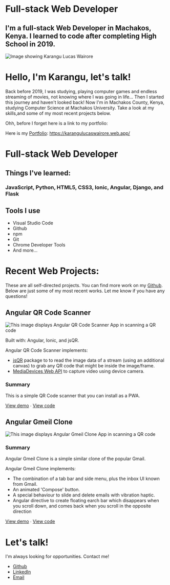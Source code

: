 # Full-stack Web Developer 
## I'm a full-stack Web Developer in Machakos, Kenya. I learned to code after completing High School in 2019.


![Image showing Karangu Lucas Wairore](./me.jpeg)



# Hello, I'm Karangu, let's talk!

Back before 2019, I was studying, playing computer games and endless streaming of movies, not knowing where I was going in life... Then I started this journey and haven't looked back! Now I'm in Machakos County, Kenya, studying Computer Science at Machakos University. Take a look at my skills,and some of my most recent projects below.

Ohh, before I forget here is a link to my portfolio:

Here is my [Portfolio](https://github.com/lwairore/portfolio):  https://karangulucaswairore.web.app/

# Full-stack Web Developer 
## Things I've learned:
### JavaScript, Python, HTML5, CSS3, Ionic, Angular, Django, and Flask
## Tools I use

- Visual Studio Code
- Github
- npm
- Git
- Chrome Developer Tools
- And more...


# Recent Web Projects:
These are all self-directed projects. You can find more work on my [Github](https://github.com/lwairore). Below are just some of my most recent works. Let me know if you have any questions!

## Angular QR Code Scanner
![This image displays Angular QR Code Scanner App in scanning a QR code](./ionqrcodescannerdemo.gif)

Built with: Angular, Ionic, and jsQR.

Angular QR Code Scanner implements:

- [jsQR](https://github.com/cozmo/jsQR) package to to read the image data of a stream (using an additional canvas) to grab any QR code that might be inside the image/frame.
- [MediaDevices Web API](https://developer.mozilla.org/en-US/docs/Web/API/MediaDevices/getUserMedia) to capture video using device camera.

### Summary
This is a simple QR Code scanner that you can install as a PWA.

[View demo](https://qr-code-skanner.web.app/) ∙ [View code](https://github.com/lwairore/angular-qr-code-scanner)

## Angular Gmeil Clone
![This image displays Angular Gmeil Clone App in scanning a QR code](./mails.png)

### Summary
Angular Gmeil Clone is a simple similar clone of the popular Gmail.

Angular Gmeil Clone implements:

- The combination of a tab bar and side menu, plus the inbox UI known from Gmail.
- An animated 'Compose' button.
- A special behaviour to slide and delete emails with vibration haptic.
- Angular directive to create floating earch bar which disappears when you scroll down, and comes back when you scroll in the opposite direction

[View demo](https://gmeil-clone.web.app/) ∙ [View code](https://github.com/lwairore/angular-gmeil-clone)





# Let's talk!
I'm always looking for opportunities. Contact me!

* [Github](https://github.com/lwairore)
* [LinkedIn](https://www.linkedin.com/in/lucas-wairore/)
* [Email](mailto:kwairore@gmail.com)

<!--
**lwairore/lwairore** is a ✨ _special_ ✨ repository because its `README.md` (this file) appears on your GitHub profile.

Here are some ideas to get you started:
//
- 🔭 I’m currently working on ...
- 🌱 I’m currently learning ...
- 👯 I’m looking to collaborate on ...
- 🤔 I’m looking for help with ...
- 💬 Ask me about ...
- 📫 How to reach me: ...
- 😄 Pronouns: ...
- ⚡ Fun fact: ...
-->
